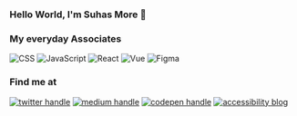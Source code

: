 ### Hello World, I'm Suhas More 👋


### My everyday Associates
![CSS](https://raw.githubusercontent.com/tanisha03/tanisha03/master/icons/css.png) ![JavaScript](https://raw.githubusercontent.com/tanisha03/tanisha03/master/icons/js.png) ![React](https://raw.githubusercontent.com/tanisha03/tanisha03/master/icons/react.png) ![Vue](https://raw.githubusercontent.com/tanisha03/tanisha03/master/icons/vue.png)
 ![Figma](https://raw.githubusercontent.com/tanisha03/tanisha03/master/icons/figma.png)



### Find me at
<a href="https://twitter.com/suhas010"><img src="https://raw.githubusercontent.com/tanisha03/tanisha03/master/icons/twitter.png" alt="twitter handle"/></a>
<a href="https://medium.com/@suhas010"><img src="https://raw.githubusercontent.com/tanisha03/tanisha03/master/icons/medium.png" alt="medium handle"/></a>
<a href="https://codepen.io/suhas010"><img src="https://raw.githubusercontent.com/tanisha03/tanisha03/master/icons/codepen.png" alt="codepen handle"/></a>
<a href="https://suhas010.com/"><img src="https://raw.githubusercontent.com/tanisha03/tanisha03/master/icons/a11y.png" alt="accessibility blog"/></a>
